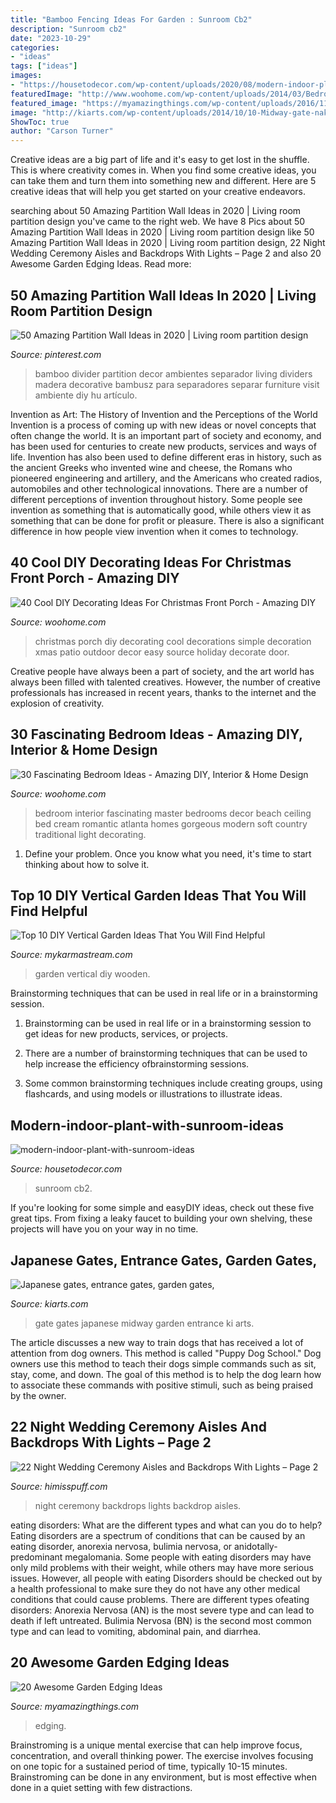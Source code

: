 ```yaml
---
title: "Bamboo Fencing Ideas For Garden : Sunroom Cb2"
description: "Sunroom cb2"
date: "2023-10-29"
categories:
- "ideas"
tags: ["ideas"]
images:
- "https://housetodecor.com/wp-content/uploads/2020/08/modern-indoor-plant-with-sunroom-ideas.jpg"
featuredImage: "http://www.woohome.com/wp-content/uploads/2014/03/Bedroom-ideas-2014-19.jpg"
featured_image: "https://myamazingthings.com/wp-content/uploads/2016/11/garden4.jpg"
image: "http://kiarts.com/wp-content/uploads/2014/10/10-Midway-gate-nakamon.jpg"
ShowToc: true
author: "Carson Turner"
---
```



Creative ideas are a big part of life and it's easy to get lost in the shuffle. This is where creativity comes in. When you find some creative ideas, you can take them and turn them into something new and different. Here are 5 creative ideas that will help you get started on your creative endeavors.

	

		
searching about 50 Amazing Partition Wall Ideas in 2020 | Living room partition design you've came to the right web. We have 8 Pics about 50 Amazing Partition Wall Ideas in 2020 | Living room partition design like 50 Amazing Partition Wall Ideas in 2020 | Living room partition design, 22 Night Wedding Ceremony Aisles and Backdrops With Lights – Page 2 and also 20 Awesome Garden Edging Ideas. Read more:
		
    
## 50 Amazing Partition Wall Ideas In 2020 | Living Room Partition Design

<img loading=lazy src="https://i.pinimg.com/736x/fe/cd/f2/fecdf24cfa6f2be0ff50c22c70628fb4.jpg" onerror="this.onerror=null;this.src='https://tse2.mm.bing.net/th?id=OIP.pqD5yNZFSsrxNOqjzxzeMgHaJ4&amp;pid=15.1';" alt="50 Amazing Partition Wall Ideas in 2020 | Living room partition design">

_Source: pinterest.com_

>bamboo divider partition decor ambientes separador living dividers madera decorative bambusz para separadores separar furniture visit ambiente diy hu artículo. 

	

Invention as Art: The History of Invention and the Perceptions of the World
Invention is a process of coming up with new ideas or novel concepts that often change the world. It is an important part of society and economy, and has been used for centuries to create new products, services and ways of life. Invention has also been used to define different eras in history, such as the ancient Greeks who invented wine and cheese, the Romans who pioneered engineering and artillery, and the Americans who created radios, automobiles and other technological innovations.
There are a number of different perceptions of invention throughout history. Some people see invention as something that is automatically good, while others view it as something that can be done for profit or pleasure. There is also a significant difference in how people view invention when it comes to technology.

    
## 40 Cool DIY Decorating Ideas For Christmas Front Porch - Amazing DIY

<img loading=lazy src="http://www.woohome.com/wp-content/uploads/2013/12/DIY-Christmas-Porch-Ideas-20.jpg" onerror="this.onerror=null;this.src='https://tse2.mm.bing.net/th?id=OIP.4qbaGGDFSv2v45txBQe9KwHaLq&amp;pid=15.1';" alt="40 Cool DIY Decorating Ideas For Christmas Front Porch - Amazing DIY">

_Source: woohome.com_

>christmas porch diy decorating cool decorations simple decoration xmas patio outdoor decor easy source holiday decorate door. 

	

Creative people have always been a part of society, and the art world has always been filled with talented creatives. However, the number of creative professionals has increased in recent years, thanks to the internet and the explosion of creativity.

    
## 30 Fascinating Bedroom Ideas - Amazing DIY, Interior &amp; Home Design

<img loading=lazy src="http://www.woohome.com/wp-content/uploads/2014/03/Bedroom-ideas-2014-19.jpg" onerror="this.onerror=null;this.src='https://tse4.mm.bing.net/th?id=OIP.OcoS6s3XOScpIxoI9-k6cwHaKl&amp;pid=15.1';" alt="30 Fascinating Bedroom Ideas - Amazing DIY, Interior &amp; Home Design">

_Source: woohome.com_

>bedroom interior fascinating master bedrooms decor beach ceiling bed cream romantic atlanta homes gorgeous modern soft country traditional light decorating. 

	

1. Define your problem. Once you know what you need, it's time to start thinking about how to solve it. 

    
## Top 10 DIY Vertical Garden Ideas That You Will Find Helpful

<img loading=lazy src="https://mykarmastream.com/wp-content/uploads/2017/05/vertical-garden-8.jpg" onerror="this.onerror=null;this.src='https://tse1.mm.bing.net/th?id=OIP.jlEoEN_1PZVPT-tPQlxL_wHaJ4&amp;pid=15.1';" alt="Top 10 DIY Vertical Garden Ideas That You Will Find Helpful">

_Source: mykarmastream.com_

>garden vertical diy wooden. 

	

Brainstorming techniques that can be used in real life or in a brainstorming session.
1. Brainstorming can be used in real life or in a brainstorming session to get ideas for new products, services, or projects.
2. There are a number of brainstorming techniques that can be used to help increase the efficiency ofbrainstorming sessions.

3. Some common brainstorming techniques include creating groups, using flashcards, and using models or illustrations to illustrate ideas.

    
## Modern-indoor-plant-with-sunroom-ideas

<img loading=lazy src="https://housetodecor.com/wp-content/uploads/2020/08/modern-indoor-plant-with-sunroom-ideas.jpg" onerror="this.onerror=null;this.src='https://tse2.mm.bing.net/th?id=OIP.2HkTifNM6lExl_4XMNmP_AHaLH&amp;pid=15.1';" alt="modern-indoor-plant-with-sunroom-ideas">

_Source: housetodecor.com_

>sunroom cb2. 

	

If you're looking for some simple and easyDIY ideas, check out these five great tips. From fixing a leaky faucet to building your own shelving, these projects will have you on your way in no time.

    
## Japanese Gates, Entrance Gates, Garden Gates,

<img loading=lazy src="http://kiarts.com/wp-content/uploads/2014/10/10-Midway-gate-nakamon.jpg" onerror="this.onerror=null;this.src='https://tse1.mm.bing.net/th?id=OIP.6P8WJOtpWolW_IHEenVo1wHaKR&amp;pid=15.1';" alt="Japanese gates, entrance gates, garden gates,">

_Source: kiarts.com_

>gate gates japanese midway garden entrance ki arts. 

	

The article discusses a new way to train dogs that has received a lot of attention from dog owners. This method is called "Puppy Dog School." Dog owners use this method to teach their dogs simple commands such as sit, stay, come, and down. The goal of this method is to help the dog learn how to associate these commands with positive stimuli, such as being praised by the owner.

    
## 22 Night Wedding Ceremony Aisles And Backdrops With Lights – Page 2

<img loading=lazy src="https://www.himisspuff.com/wp-content/uploads/2020/02/Night-wedding-ceremony-aisle-and-backdrop-ideas-19.jpg" onerror="this.onerror=null;this.src='https://tse2.mm.bing.net/th?id=OIP.b0WWRq5htSx7WMeK4KkSCAHaLG&amp;pid=15.1';" alt="22 Night Wedding Ceremony Aisles and Backdrops With Lights – Page 2">

_Source: himisspuff.com_

>night ceremony backdrops lights backdrop aisles. 

	

eating disorders: What are the different types and what can you do to help?
Eating disorders are a spectrum of conditions that can be caused by an eating disorder, anorexia nervosa, bulimia nervosa, or anidotally-predominant megalomania. Some people with eating disorders may have only mild problems with their weight, while others may have more serious issues. However, all people with eating Disorders should be checked out by a health professional to make sure they do not have any other medical conditions that could cause problems. 
There are different types ofeating disorders: Anorexia Nervosa (AN) is the most severe type and can lead to death if left untreated. Bulimia Nervosa (BN) is the second most common type and can lead to vomiting, abdominal pain, and diarrhea.

    
## 20 Awesome Garden Edging Ideas

<img loading=lazy src="https://myamazingthings.com/wp-content/uploads/2016/11/garden4.jpg" onerror="this.onerror=null;this.src='https://tse3.mm.bing.net/th?id=OIP.EP9unXaFw8Kzo71arMw4_QHaJ4&amp;pid=15.1';" alt="20 Awesome Garden Edging Ideas">

_Source: myamazingthings.com_

>edging. 

	

Brainstroming is a unique mental exercise that can help improve focus, concentration, and overall thinking power. The exercise involves focusing on one topic for a sustained period of time, typically 10-15 minutes. Brainstroming can be done in any environment, but is most effective when done in a quiet setting with few distractions.

